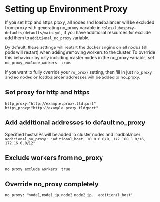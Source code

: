 # Setting up Environment Proxy
If you set http and https proxy, all nodes and loadbalancer will be excluded from proxy with generating no_proxy 
variable in `roles/kubespray-defaults/defaults/main.yml`, if you have additional resources for exclude add them to 
`additional_no_proxy` variable.  

By default, these settings will restart the docker engine on all nodes (all pods will restart) when adding\removing 
workers to the cluster.  To override this behaviour by only including master nodes in the no_proxy variable, set 
`no_proxy_exclude_workers: true`. 

If you want to fully override your `no_proxy` setting, then fill in just `no_proxy` and no nodes or loadbalancer 
addresses will be added to no_proxy.  

## Set proxy for http and https
 `http_proxy:"http://example.proxy.tld:port"`
 `https_proxy:"http://example.proxy.tld:port"`

## Add additional addresses to default no_proxy
Specified hosts\IPs will be added to cluster nodes and loadbalancer:
`additional_no_proxy: "aditional_host, 10.0.0.0/8, 192.168.0.0/16, 172.16.0.0/12"`

## Exclude workers from no_proxy
`no_proxy_exclude_workers: true`

## Override no_proxy completely
`no_proxy: "node1,node1_ip,node2,node2_ip...additional_host"`

